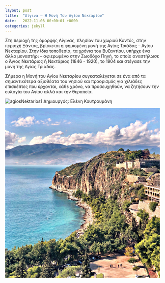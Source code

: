 ```yaml
---
layout: post
title:  "Αίγινα – Η Μονή Του Αγίου Νεκταρίου"
date:   2022-11-03 00:00:01 +0000
categories: jekyll
---
```

Στη περιοχή της όμορφης Αίγινας, πλησίον του χωριού Κοντός, στην περιοχή Ξάντος, βρίσκεται η φημισμένη μονή της Αγίας Τριάδας – Αγίου Νεκταρίου. Στην ίδια τοποθεσία, τα χρόνια του Βυζαντίου, υπήρχε ένα άλλο μοναστήρι – αφιερωμένο στην Ζωοδόχο Πηγή, το οποίο αναστήλωσε ο Άγιος Νεκτάριος ή Νεκτάριος (1846 - 1920), το 1904 και στέγασε την μονή της Αγίας Τριάδας.

Σήμερα η Μονή του Αγίου Νεκταρίου συγκαταλέγεται σε ένα από τα σημαντικότερα αξιοθέατα του νησιού και προορισμός για χιλιάδες επισκέπτες που έρχονται, κάθε χρόνο, να προσευχηθούν, να ζητήσουν την ευλογία του Αγίου αλλά και την θεραπεία.

![agiosNektarios1](https://user-images.githubusercontent.com/103204634/200807130-9a26c9b7-4b5f-48a2-b5bf-4ae8ef3c9f71.jpg)
Δημιουργός: Ελένη Κουτρουμάνη

![test](https://raw.githubusercontent.com/ASkouloudakis/heritage-promotion/master/assets/images/despina-galani-unsplash-nafplio.jpg)
